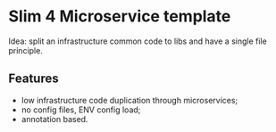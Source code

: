 # Slim 4 Microservice template

Idea: split an infrastructure common code to libs and have a single file principle.

## Features

- low infrastructure code duplication through microservices;
- no config files, ENV config load;
- annotation based.
